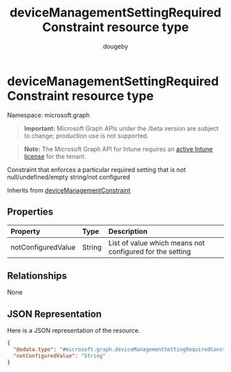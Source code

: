 ﻿---
title: "deviceManagementSettingRequiredConstraint resource type"
description: "Constraint that enforces a particular required setting that is not null/undefined/empty string/not configured"
author: "dougeby"
localization_priority: Normal
ms.prod: "intune"
doc_type: resourcePageType
---

# deviceManagementSettingRequiredConstraint resource type

Namespace: microsoft.graph

> **Important:** Microsoft Graph APIs under the /beta version are subject to change; production use is not supported.

> **Note:** The Microsoft Graph API for Intune requires an [active Intune license](https://go.microsoft.com/fwlink/?linkid=839381) for the tenant.

Constraint that enforces a particular required setting that is not null/undefined/empty string/not configured

Inherits from [deviceManagementConstraint](../resources/intune-deviceintent-devicemanagementconstraint.md)

## Properties

| Property           | Type   | Description                                              |
| :----------------- | :----- | :------------------------------------------------------- |
| notConfiguredValue | String | List of value which means not configured for the setting |

## Relationships

None

## JSON Representation

Here is a JSON representation of the resource.

<!-- {
  "blockType": "resource",
  "@odata.type": "microsoft.graph.deviceManagementSettingRequiredConstraint"
}
-->

```json
{
  "@odata.type": "#microsoft.graph.deviceManagementSettingRequiredConstraint",
  "notConfiguredValue": "String"
}
```
